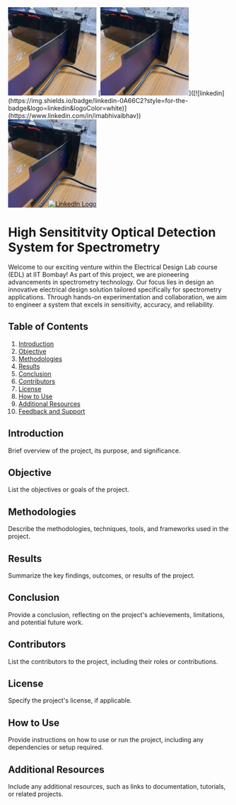 

<img src="https://github.com/imabhivaibhav/myproject/blob/main/spt1.jpg" alt="Image Description" width="200" height="200">
[<img src="https://github.com/imabhivaibhav/myproject/blob/main/spt1.jpg" alt="Image Description" alt="Image Description" width="200" height="200">]([![linkedin](https://img.shields.io/badge/linkedin-0A66C2?style=for-the-badge&logo=linkedin&logoColor=white)](https://www.linkedin.com/in/imabhivaibhav))

<div style="position: relative; width: 200px; height: 200px;">
  <img src="https://github.com/imabhivaibhav/myproject/blob/main/spt1.jpg" alt="My LinkedIn Profile" style="width: 200px; height: 200px;">
  <a href="https://www.linkedin.com/in/imabhivaibhav" style="position: absolute; bottom: 0; right: 0;">
    <img src="https://img.shields.io/badge/linkedin-0A66C2?style=for-the-badge&logo=linkedin&logoColor=white" alt="LinkedIn Logo" width="100">
  </a>
</div>




# High Sensititvity Optical Detection System for Spectrometry

Welcome to our exciting venture within the Electrical Design Lab course (EDL) at IIT Bombay! As part of this project, we are pioneering advancements in spectrometry technology. Our focus lies in design an innovative electrical design solution tailored specifically for spectrometry applications. Through hands-on experimentation and collaboration, we aim to engineer a system that excels in sensitivity, accuracy, and reliability.

## Table of Contents

1. [Introduction](#introduction)
2. [Objective](#objective)
3. [Methodologies](#methodologies)
4. [Results](#results)
5. [Conclusion](#conclusion)
6. [Contributors](#contributors)
7. [License](#license)
8. [How to Use](#how-to-use)
9. [Additional Resources](#additional-resources)
10. [Feedback and Support](#feedback-and-support)

## Introduction

Brief overview of the project, its purpose, and significance.

## Objective

List the objectives or goals of the project.

## Methodologies

Describe the methodologies, techniques, tools, and frameworks used in the project.

## Results

Summarize the key findings, outcomes, or results of the project.

## Conclusion

Provide a conclusion, reflecting on the project's achievements, limitations, and potential future work.

## Contributors

List the contributors to the project, including their roles or contributions.

## License

Specify the project's license, if applicable.

## How to Use

Provide instructions on how to use or run the project, including any dependencies or setup required.

## Additional Resources

Include any additional resources, such as links to documentation, tutorials, or related projects.



